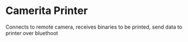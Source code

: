 # Camerita Printer

Connects to remote camera, receives binaries to be printed, send data to printer over bluethoot
